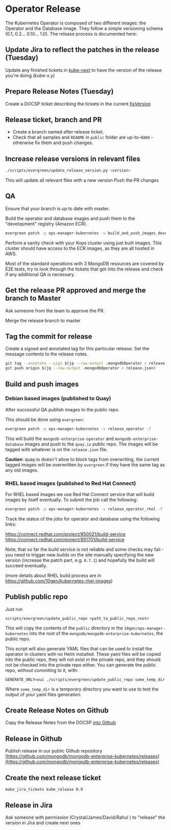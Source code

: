 # Operator Release

The Kubernetes Operator is composed of two different images: the Operator and
the Database image. They follow a simple versioning schema (0.1, 0.2... 0.10...
1.0). The release process is documented here:

## Update Jira to reflect the patches in the release (Tuesday)

Update any finished tickets in [kube-next](https://jira.mongodb.org/issues/?jql=project%20%3D%20CLOUDP%20AND%20component%20%3D%20Kubernetes%20AND%20status%20in%20(Resolved%2C%20Closed)%20and%20fixVersion%3D%20kube-next%20) to have the version of the release you're doing (kube-x.y)

## Prepare Release Notes (Tuesday)

Create a DOCSP ticket describing the tickets in the current [fixVersion](https://jira.mongodb.org/issues/?jql=project%20%3D%20CLOUDP%20AND%20component%20%3D%20Kubernetes%20AND%20status%20in%20(Resolved%2C%20Closed)%20and%20fixVersion%3D%20kube-next%20)


## Release ticket, branch and PR

* Create a branch named after release ticket.
* Check that all samples and `README` in `public` folder are up-to-date -
  otherwise fix them and push changes.

## Increase release versions in relevant files

```bash
./scripts/evergreen/update_release_version.py <version>
```
This will update all relevant files with a new version
Push the PR changes

## QA

Ensure that your branch is up to date with master.

Build the operator and database images and push them to the "development"
registry (Amazon ECR).

``` bash
evergreen patch -p ops-manager-kubernetes -v build_and_push_images_development -f
```

Perform a sanity check with your Kops cluster using just built images. This
cluster should have access to the ECR images, as they are all hosted in AWS.

Most of the standard operations with 3 MongoDB resources are covered by E2E tests, try to look 
through the tickets that got into the release and check if any additional QA is necessary. 

## Get the release PR approved and merge the branch to Master

Ask someone from the team to approve the PR.

Merge the release branch to master

## Tag the commit for release

Create a signed and annotated tag for this particular release. Set the message contents to the release notes.

```bash
git tag --annotate --sign $(jq --raw-output .mongodbOperator < release.json)
git push origin $(jq --raw-output .mongodbOperator < release.json)
```

## Build and push images

### Debian based images (published to Quay)

After successful QA publish images to the public repo.

This should be done using `evergreen`:

```bash
evergreen patch -p ops-manager-kubernetes -v release_operator -f
```

This will build the `mongodb-enterprise-operator` and
`mongodb-enterprise-database` images and push to the `quay.io` public
repo. The images will be tagged with whatever is on the `release.json` file.

**Caution**: quay.io doesn't allow to block tags from overwriting, the current tagged images will be overwritten by
`evergreen` if they have the same tag as any old images.

### RHEL based images (published to Red Hat Connect)

For RHEL based images we use Red Hat Connect service that will build images by itself eventually.
To submit the job call the following:

```bash
evergreen patch -p ops-manager-kubernetes -v release_operator_rhel -f
```

Track the status of the jobs for operator and database using the following links:

https://connect.redhat.com/project/850021/build-service
https://connect.redhat.com/project/851701/build-service

Note, that so far the build service is not reliable and some checks may fail - you need to trigger new builds on the
site manually specifying the new version (increase the patch part, e.g. `0.7.1`) and hopefully the build will succeed
eventually.

(more details about RHEL build process are in https://github.com/10gen/kubernetes-rhel-images)

## Publish public repo

Just run

    scripts/evergreen/update_public_repo <path_to_public_repo_root>

This will copy the contents of the `public` directory in the `10gen/ops-manager-kubernetes` into
the root of the `mongodb/mongodb-enterprise-kubernetes`, the public repo.

This script will also generate YAML files that can be used to install
the operator in clusters with no Helm installed. These yaml files will
be copied into the public repo, they will not exist in the private
repo, and they should not be checked into the private repo either. You
can generate the public repo, without commiting to it, with:

    GENERATE_ONLY=oui ./scripts/evergreen/update_public_repo some_temp_dir

Where `some_temp_dir` is a temporary directory you want to use to test
the output of your yaml files generation.

## Create Release Notes on Github
Copy the Release Notes from the DOCSP [into Github](https://github.com/mongodb/mongodb-enterprise-kubernetes/releases/new)

## Release in Github

Publish release in our public Github repository
[https://github.com/mongodb/mongodb-enterprise-kubernetes/releases](https://github.com/mongodb/mongodb-enterprise-kubernetes/releases)

## Create the next release ticket

    make_jira_tickets kube_release 0.9

## Release in Jira

Ask someone with permission (Crystal/James/David/Rahul ) to "release" the version in Jira and create next ones
